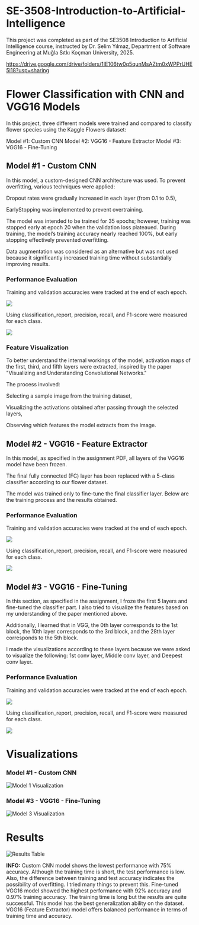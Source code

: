 # SE-3508-Introduction-to-Artificial-Intelligence

This project was completed as part of the SE3508 Introduction to Artificial Intelligence course,
instructed by Dr. Selim Yılmaz, Department of Software Engineering at Muğla Sıtkı Koçman University, 2025.

https://drive.google.com/drive/folders/1IE106tw0q5qunMsAZtm0xWPPrUHE5l18?usp=sharing


# Flower Classification with CNN and VGG16 Models
In this project, three different models were trained and compared to classify flower species using the Kaggle Flowers dataset:

Model #1: Custom CNN 
Model #2: VGG16 - Feature Extractor
Model #3: VGG16 - Fine-Tuning

## Model #1 - Custom CNN
In this model, a custom-designed CNN architecture was used. To prevent overfitting, various techniques were applied:

Dropout rates were gradually increased in each layer (from 0.1 to 0.5),

EarlyStopping was implemented to prevent overtraining.

The model was intended to be trained for 35 epochs; however, training was stopped early at epoch 20 when the validation loss plateaued. During training, the model’s training accuracy nearly reached 100%, but early stopping effectively prevented overfitting.

Data augmentation was considered as an alternative but was not used because it significantly increased training time without substantially improving results.

### Performance Evaluation
Training and validation accuracies were tracked at the end of each epoch.

![](Image/CNN3_2.PNG)

Using classification_report, precision, recall, and F1-score were measured for each class.

![](Image/CNN3.PNG)

### Feature Visualization
To better understand the internal workings of the model, activation maps of the first, third, and fifth layers were extracted, inspired by the paper "Visualizing and Understanding Convolutional Networks."

The process involved:

Selecting a sample image from the training dataset,

Visualizing the activations obtained after passing through the selected layers,

Observing which features the model extracts from the image.

## Model #2 - VGG16 - Feature Extractor
In this model, as specified in the assignment PDF, all layers of the VGG16 model have been frozen. 

The final fully connected (FC) layer has been replaced with a 5-class classifier according to our flower dataset. 

The model was trained only to fine-tune the final classifier layer. Below are the training process and the results obtained.

### Performance Evaluation
Training and validation accuracies were tracked at the end of each epoch.

![](Image/vggfeaturexreport.PNG)

Using classification_report, precision, recall, and F1-score were measured for each class.

![](Image/vggfeaturexreport.PNG)

## Model #3 - VGG16 - Fine-Tuning

In this section, as specified in the assignment, I froze the first 5 layers and fine-tuned the classifier part. I also tried to visualize the features based on my understanding of the paper mentioned above. 

Additionally, I learned that in VGG, the 0th layer corresponds to the 1st block, the 10th layer corresponds to the 3rd block, and the 28th layer corresponds to the 5th block. 

I made the visualizations according to these layers because we were asked to visualize the following: 1st conv layer, Middle conv layer, and Deepest conv layer.

### Performance Evaluation
Training and validation accuracies were tracked at the end of each epoch.

![](Image/vggfinetuneepochı.PNG)

Using classification_report, precision, recall, and F1-score were measured for each class.

![](Image/vggfinetunereportı.PNG)

# Visualizations

### Model #1 - Custom CNN 

![Model 1 Visualization](Image/cnn.png)

### Model #3 - VGG16 - Fine-Tuning

![Model 3 Visualization](Image/vgggörsel22.PNG)


# Results

![Results Table](Image/sonuclarson2.PNG)

**INFO:**  Custom CNN model shows the lowest performance with 75% accuracy. Although the training time is short, the test performance is low. Also, the difference between training and test accuracy indicates the possibility of overfitting. I tried many things to prevent this.
Fine-tuned VGG16 model showed the highest performance with 92% accuracy and 0.97% training accuracy. The training time is long but the results are quite successful. This model has the best generalization ability on the dataset. VGG16 (Feature Extractor) model offers balanced performance in terms of training time and accuracy.